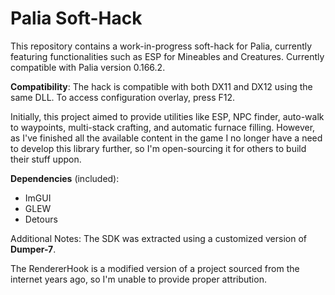 # Palia Soft-Hack
This repository contains a work-in-progress soft-hack for Palia, currently featuring functionalities such as ESP for Mineables and Creatures. 
Currently compatible with Palia version 0.166.2.

**Compatibility**: The hack is compatible with both DX11 and DX12 using the same DLL. To access configuration overlay, press F12.

Initially, this project aimed to provide utilities like ESP, NPC finder, auto-walk to waypoints, multi-stack crafting, and automatic furnace filling. However, as I've finished all the available content in the game I no longer have a need to develop this library further, so I'm open-sourcing it for others to build their stuff uppon.

**Dependencies** (included):
- ImGUI
- GLEW
- Detours

Additional Notes:
The SDK was extracted using a customized version of **Dumper-7**.

The RendererHook is a modified version of a project sourced from the internet years ago, so I'm unable to provide proper attribution.